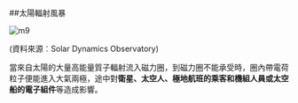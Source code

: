 ##太陽輻射風暴

![m9](/Volumes/Public/Ronald%20temp/%5Bdev%5Dspacewx/content/temp/m9.jpg)

(資料來源︰Solar Dynamics Observatory)

當來自太陽的大量高能量質子輻射流入磁力圈，到磁力圈不能承受時，圈內帶電荷粒子便能進入大氣兩極，途中對**衛星、太空人、極地航班的乘客和機組人員或太空船的電子組件**等造成影響。

